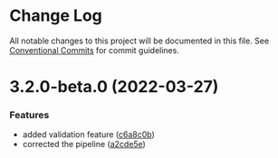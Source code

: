# Change Log

All notable changes to this project will be documented in this file.
See [Conventional Commits](https://conventionalcommits.org) for commit guidelines.

# 3.2.0-beta.0 (2022-03-27)


### Features

* added validation feature ([c6a8c0b](https://github.com/Karthikmani345/lerna-monorepo/commit/c6a8c0bdd3b72013e5be2827dafe91d9b189e3f6))
* corrected the pipeline ([a2cde5e](https://github.com/Karthikmani345/lerna-monorepo/commit/a2cde5eec899697270c5f6d41ae01fc244b9312b))
